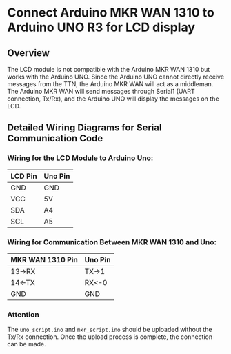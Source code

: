 # Connect Arduino MKR WAN 1310 to Arduino UNO R3 for LCD display

## Overview
The LCD module is not compatible with the Arduino MKR WAN 1310 but works with the Arduino UNO. Since the Arduino UNO cannot directly receive messages from the TTN, the Arduino MKR WAN will act as a middleman. The Arduino MKR WAN will send messages through Serial1 (UART connection, Tx/Rx), and the Arduino UNO will display the messages on the LCD.

## Detailed Wiring Diagrams for Serial Communication Code

### Wiring for the LCD Module to Arduino Uno:

| **LCD Pin** | **Uno Pin** |
|-------------|-------------|
| GND         | GND         |
| VCC         | 5V          |
| SDA         | A4          |
| SCL         | A5          |

### Wiring for Communication Between MKR WAN 1310 and Uno:

| **MKR WAN 1310 Pin** | **Uno Pin** |
|----------------------|-------------|
| 13->RX               | TX->1       |
| 14<-TX               | RX<-0       |
| GND                  | GND         |


### Attention
The ```uno_script.ino``` and ```mkr_script.ino``` should be uploaded without the Tx/Rx connection. Once the upload process is complete, the connection can be made.
  